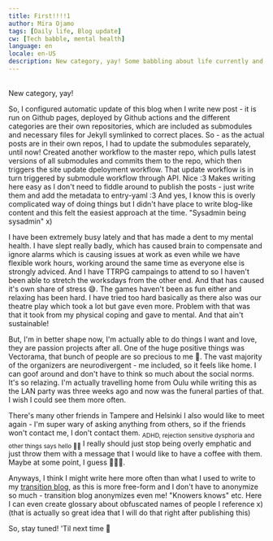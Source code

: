 ```yaml
---
title: First!!!!1
author: Mira Ojamo
tags: [Daily life, Blog update]
cw: [Tech babble, mental health]
language: en
locale: en-US
description: New category, yay! Some babbling about life currently and tech babble about this blog :3
---
```

<br />
New category, yay!

So, I configured automatic update of this blog when I write new post - it is run on Github pages, deployed by Github actions and the different categories are
their own repositories, which are included as submodules and necessary files for Jekyll symlinked to correct places. So - as the actual posts are in their own
repos, I had to update the submodules separately, until now! Created another workflow to the master repo, which pulls latest versions of all submodules and
commits them to the repo, which then triggers the site update dpeloyment workflow. That update workflow is in turn triggered by submodule workflow through API.
Nice :3 Makes writing here easy as I don't need to fiddle around to publish the posts - just write them and add the metadata to entry-yaml :3 And yes, I know
this is overly complicated way of doing things but I didn't have place to write blog-like content and this felt the easiest approach at the time. "Sysadmin
being sysadmin" x)

I have been extremely busy lately and that has made a dent to my mental health. I have slept really badly, which has caused brain to compensate and ignore alarms
which is causing issues at work as even while we have flexible work hours, working around the same time as everyone else is strongly adviced. And I have TTRPG
campaings to attend to so I haven't been able to stretch the worksdays from the other end. And that has caused it's own share of stress 😅. The games haven't
been as fun either and relaxing has been hard. I have tried too hard basically as there also was our theatre play which took a lot but gave even more. Problem
with that was that it took from my physical coping and gave to mental. And that ain't sustainable!

But, I'm in better shape now, I'm actually able to do things I want and love, they are passion projects after all. One of the huge positive things was Vectorama,
that bunch of people are so precious to me 💜. The vast majority of the organizers are neurodivergent - me included, so it feels like home. I can goof around
and don't have to think so much about the social norms. It's so relazing. I'm actually travelling home from Oulu while writing this as the LAN party was three
weeks ago and now was the funeral parties of that. I wish I could see them more often.

There's many other friends in Tampere and Helsinki I also would like to meet again - I'm super wary of asking anything from others, so if the friends won't
contact me, I don't contact them. <sub>ADHD, rejection sensitive dysphoria and other things says hello 👋🏻</sub> I really should just stop being overly
emphatic and just throw them with a message that I would like to have a coffee with them. Maybe at some point, I guess 🤷🏻‍♀️.

Anyways, I think I might write here more often than what I used to write to my [transition blog](https://transwoman-voyage.blogspot.com), as this is more
free-form and I don't have to anonymize so much - transition blog anonymizes even me! "Knowers knows" etc. Here I can even create glossary about obfuscated
names of people I reference x) (that is actually so great idea that I will do that right after publishing this)

So, stay tuned! 'Til next time 💜